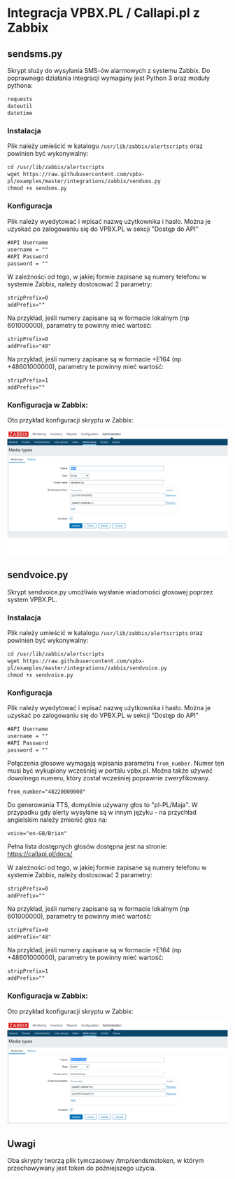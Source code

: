 # Integracja VPBX.PL / Callapi.pl z Zabbix

## sendsms.py

Skrypt służy do wysyłania SMS-ów alarmowych z systemu Zabbix.
Do poprawnego działania integracji wymagany jest Python 3 oraz moduły pythona:

```
requests
dateutil
datetime
```

### Instalacja

Plik należy umieścić w katalogu `/usr/lib/zabbix/alertscripts` oraz powinien być wykonywalny:

```
cd /usr/lib/zabbix/alertscripts
wget https://raw.githubusercontent.com/vpbx-pl/examples/master/integrations/zabbix/sendsms.py
chmod +x sendsms.py
```


### Konfiguracja

Plik należy wyedytować i wpisać nazwę użytkownika i hasło. Można je uzyskać po zalogowaniu się do VPBX.PL w sekcji "Dostęp do API"

```
#API Username
username = ""
#API Password
password = ""
```

W zależności od tego, w jakiej formie zapisane są numery telefonu w systemie Zabbix, należy dostosować 2 parametry:

```
stripPrefix=0
addPrefix=""
```

Na przykład, jeśli numery zapisane są w formacie lokalnym (np 601000000), parametry te powinny mieć wartość:
```
stripPrefix=0
addPrefix="48"
```

Na przykład, jeśli numery zapisane są w formacie +E164 (np +48601000000), parametry te powinny mieć wartość:
```
stripPrefix=1
addPrefix=""
```

### Konfiguracja w Zabbix:

Oto przykład konfiguracji skryptu w Zabbix:

![Zabbix](img/zabbix.png)



## sendvoice.py


Skrypt sendvoice.py umożliwia wysłanie wiadomości głosowej poprzez system VPBX.PL. 

### Instalacja

Plik należy umieścić w katalogu `/usr/lib/zabbix/alertscripts` oraz powinien być wykonywalny:

```
cd /usr/lib/zabbix/alertscripts
wget https://raw.githubusercontent.com/vpbx-pl/examples/master/integrations/zabbix/sendvoice.py
chmod +x sendvoice.py
```

### Konfiguracja

Plik należy wyedytować i wpisać nazwę użytkownika i hasło. Można je uzyskać po zalogowaniu się do VPBX.PL w sekcji "Dostęp do API"

```
#API Username
username = ""
#API Password
password = ""
```

Połączenia głosowe wymagają wpisania parametru `from_number`. Numer ten musi być wykupiony wcześniej w portalu vpbx.pl. Można także używać dowolnego numeru, który został wcześniej poprawnie zweryfikowany.
```
from_number="48220000000"
```


Do generowania TTS, domyślnie używany głos to "pl-PL/Maja". W przypadku gdy alerty wysyłane są w innym języku - na przychład angielskim należy zmienić głos na:

```
voice="en-GB/Brian"
```
Pełna lista dostępnych głosów dostępna jest na stronie: https://callapi.pl/docs/



W zależności od tego, w jakiej formie zapisane są numery telefonu w systemie Zabbix, należy dostosować 2 parametry:

```
stripPrefix=0
addPrefix=""
```

Na przykład, jeśli numery zapisane są w formacie lokalnym (np 601000000), parametry te powinny mieć wartość:
```
stripPrefix=0
addPrefix="48"
```

Na przykład, jeśli numery zapisane są w formacie +E164 (np +48601000000), parametry te powinny mieć wartość:
```
stripPrefix=1
addPrefix=""
```

### Konfiguracja w Zabbix:

Oto przykład konfiguracji skryptu w Zabbix:

![Zabbix Voice](img/zabbix_voice.png)


## Uwagi

Oba skrypty tworzą plik tymczasowy /tmp/sendsmstoken, w którym przechowywany jest token do późniejszego użycia.
